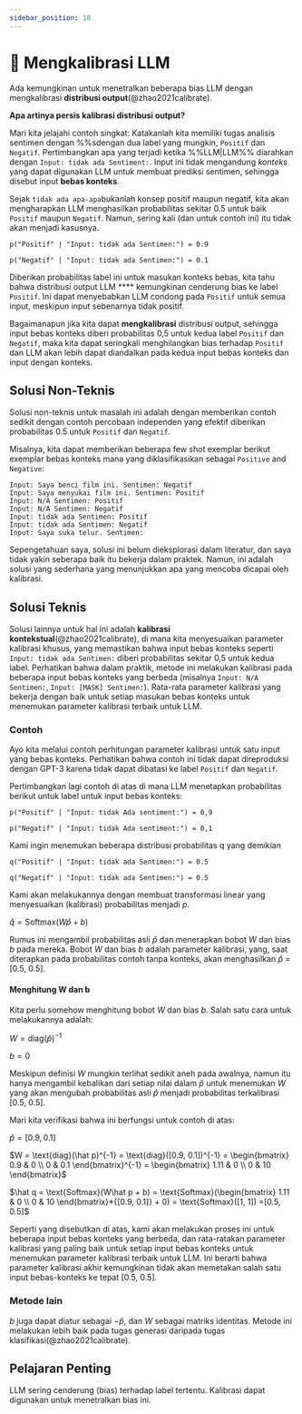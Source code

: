 ```yaml
---
sidebar_position: 10
---
```


# 🔴 Mengkalibrasi LLM

Ada kemungkinan untuk menetralkan beberapa bias LLM dengan mengkalibrasi **distribusi output**(@zhao2021calibrate).

**Apa artinya persis kalibrasi distribusi output?**

Mari kita jelajahi contoh singkat: Katakanlah kita memiliki tugas analisis sentimen dengan %%sdengan dua label yang mungkin, `Positif` dan `Negatif`. Pertimbangkan apa yang terjadi ketika %%LLM|LLM%% diarahkan dengan `Input: tidak ada Sentiment:`. Input ini tidak mengandung _konteks_ yang dapat digunakan LLM untuk membuat prediksi sentimen, sehingga disebut input **bebas konteks**.

Sejak `tidak ada apa-apa`bukanlah konsep positif maupun negatif, kita akan mengharapkan LLM menghasilkan probabilitas sekitar 0.5 untuk baik `Positif` maupun `Negatif`. Namun, sering kali (dan untuk contoh ini) itu tidak akan menjadi kasusnya.
```
p("Positif" | "Input: tidak ada Sentimen:") = 0.9

p("Negatif" | "Input: tidak ada Sentimen:") = 0.1
```

Diberikan probabilitas label ini untuk masukan konteks bebas, kita tahu bahwa distribusi output LLM **** kemungkinan cenderung bias ke label `Positif`. Ini dapat menyebabkan LLM condong pada `Positif` untuk semua input, meskipun input sebenarnya tidak positif.

Bagaimanapun jika kita dapat **mengkalibrasi** distribusi output, sehingga input bebas konteks diberi probabilitas 0,5 untuk kedua label `Positif` dan `Negatif`, maka kita dapat seringkali menghilangkan bias terhadap `Positif` dan LLM akan lebih dapat diandalkan pada kedua input bebas konteks dan input dengan konteks.

## Solusi Non-Teknis

Solusi non-teknis untuk masalah ini adalah dengan memberikan contoh sedikit dengan contoh percobaan independen yang efektif diberikan probabilitas 0.5 untuk `Positif` dan `Negatif`.

Misalnya, kita dapat memberikan beberapa few shot exemplar berikut exemplar bebas konteks mana yang diklasifikasikan sebagai `Positive` and `Negative`:
```
Input: Saya benci film ini. Sentimen: Negatif
Input: Saya menyukai film ini. Sentimen: Positif
Input: N/A Sentimen: Positif
Input: N/A Sentimen: Negatif
Input: tidak ada Sentimen: Positif
Input: tidak ada Sentimen: Negatif
Input: Saya suka telur. Sentimen:
```

Sepengetahuan saya, solusi ini belum dieksplorasi dalam literatur, dan saya tidak yakin seberapa baik itu bekerja dalam praktek. Namun, ini adalah solusi yang sederhana yang menunjukkan apa yang mencoba dicapai oleh kalibrasi.

## Solusi Teknis

Solusi lainnya untuk hal ini adalah __kalibrasi kontekstual__(@zhao2021calibrate), di mana kita menyesuaikan parameter kalibrasi khusus, yang memastikan bahwa input bebas konteks seperti `Input: tidak ada Sentimen:`  diberi probabilitas sekitar 0,5 untuk kedua label. Perhatikan bahwa dalam praktik, metode ini melakukan kalibrasi pada beberapa input bebas konteks yang berbeda (misalnya `Input: N/A Sentimen:`, `Input: [MASK] Sentimen:`). Rata-rata parameter kalibrasi yang bekerja dengan baik untuk setiap masukan bebas konteks untuk menemukan parameter kalibrasi terbaik untuk LLM.

### Contoh

Ayo kita melalui contoh perhitungan parameter kalibrasi untuk satu input yang bebas konteks. Perhatikan bahwa contoh ini tidak dapat direproduksi dengan GPT-3 karena tidak dapat dibatasi ke label `Positif` dan `Negatif`.

Pertimbangkan lagi contoh di atas di mana LLM menetapkan probabilitas berikut untuk label untuk input bebas konteks:

```
p("Positif" | "Input: tidak Ada sentiment:") = 0,9

p("Negatif" | "Input: tidak Ada sentiment:") = 0,1
```

Kami ingin menemukan beberapa distribusi probabilitas q yang demikian
```
q("Positif" | "Input: tidak ada Sentimen:") = 0.5

q("Negatif" | "Input: tidak ada Sentimen:") = 0.5
```

Kami akan melakukannya dengan membuat transformasi linear yang menyesuaikan (kalibrasi) probabilitas menjadi $p$.

$\hat q = \text{Softmax}(W\hat p + b)$

Rumus ini mengambil probabilitas asli $\hat p$ dan menerapkan bobot $W$ dan bias $b$ pada mereka. Bobot $W$ dan bias $b$ adalah parameter kalibrasi, yang, saat diterapkan pada probabilitas contoh tanpa konteks, akan menghasilkan $\hat p$ = [0.5, 0.5].

#### Menghitung W dan b

Kita perlu somehow menghitung bobot $W$ dan bias $b$. Salah satu cara untuk melakukannya adalah:

$W = \text{diag}(\hat p)^{-1}$

$b = 0$

Meskipun definisi $W$ mungkin terlihat sedikit aneh pada awalnya, namun itu hanya mengambil kebalikan dari setiap nilai dalam $\hat p$ untuk menemukan $W$ yang akan mengubah probabilitas asli $\hat p$ menjadi probabilitas terkalibrasi [0.5, 0.5].

Mari kita verifikasi bahwa ini berfungsi untuk contoh di atas:

$\hat p = [0.9, 0.1]$

$W = \text{diag}(\hat p)^{-1} = \text{diag}([0.9, 0.1])^{-1} = \begin{bmatrix}    0.9 & 0 \\
   0 & 0.1 \end{bmatrix}^{-1} = \begin{bmatrix}    1.11 & 0 \\
   0 & 10 \end{bmatrix}$

$\hat q = \text{Softmax}(W\hat p + b) = \text{Softmax}(\begin{bmatrix}    1.11 & 0 \\
   0 & 10 \end{bmatrix}*{[0.9, 0.1]} + 0) = \text{Softmax}([1, 1]) =[0.5, 0.5]$

Seperti yang disebutkan di atas, kami akan melakukan proses ini untuk beberapa input bebas konteks yang berbeda, dan rata-ratakan parameter kalibrasi yang paling baik untuk setiap input bebas konteks untuk menemukan parameter kalibrasi terbaik untuk LLM. Ini berarti bahwa parameter kalibrasi akhir kemungkinan tidak akan memetakan salah satu input bebas-konteks ke tepat [0.5, 0.5].

### Metode lain

$b$ juga dapat diatur sebagai $-\hat p$, dan $W$ sebagai matriks identitas. Metode ini melakukan lebih baik pada tugas generasi daripada tugas klasifikasi(@zhao2021calibrate).

## Pelajaran Penting

LLM sering cenderung (bias) terhadap label tertentu. Kalibrasi dapat digunakan untuk menetralkan bias ini.